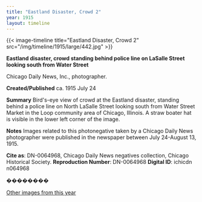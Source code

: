 ```yaml
---
title: "Eastland Disaster, Crowd 2"
year: 1915
layout: timeline
---
```


{{< image-timeline title="Eastland Disaster, Crowd 2" src="/img/timeline/1915/large/442.jpg" >}}


__**Eastland disaster, crowd standing behind police line on LaSalle Street looking south from Water Street**__

Chicago Daily News, Inc., photographer.

**Created/Published**
ca. 1915 July 24

**Summary**
Bird's-eye view of crowd at the Eastland disaster, standing behind a police line on North LaSalle Street looking south from Water Street Market in the Loop community area of Chicago, Illinois. A straw boater hat is visible in the lower left corner of the image.

**Notes**
Images related to this photonegative taken by a Chicago Daily News photographer were published in the newspaper between July 24-August 13, 1915.

__Cite as__: DN-0064968, Chicago Daily News negatives collection, Chicago Historical Society.
__Reproduction Number__: DN-0064968
__Digital ID__: ichicdn n064968

�������� 

[Other images from this year](/historical/timeline/1915)
